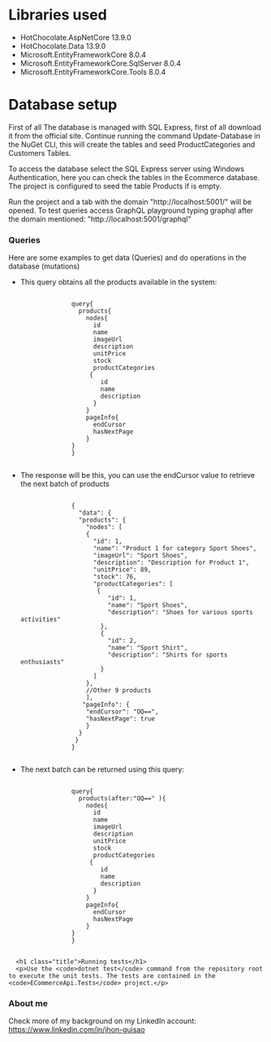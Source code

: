<!DOCTYPE html>
<html lang="en">
  <body>
      <h1 class="title">Libraries used</h1>
      <div>
        <ul>
          <li>
            HotChocolate.AspNetCore 13.9.0
          </li>
          <li>
            HotChocolate.Data 13.9.0
          </li>
          <li>
            Microsoft.EntityFrameworkCore 8.0.4
          </li>
          <li>
            Microsoft.EntityFrameworkCore.SqlServer 8.0.4
          </li>
          <li>
            Microsoft.EntityFrameworkCore.Tools 8.0.4
          </li>
        </ul>
      </div>
      <h1 class="title">Database setup</h1>
      <p>
        First of all
        The database is managed with SQL Express, first of all download it from the official site.
        Continue running the command Update-Database in the NuGet CLI, this will create the tables and seed ProductCategories and Customers Tables.
      </p>
      <p>
        To access the database select the SQL Express server using Windows Authentication, here you can check the tables in the Ecommerce database. The project is configured to seed the table
        Products if is empty.
      </p>
      <p>
        Run the project and a tab with the domain "http://localhost:5001/" will be opened. To test queries access GraphQL playground typing graphql after the domain mentioned: 
        "http://localhost:5001/graphql"
       </p>
       <h3>
         Queries
       </h3>
       <p>
         Here are some examples to get data (Queries) and do operations in the database (mutations)
       </p>
       <ul>
         <li>
           <div>
             <p>This query obtains all the products available in the system:</p>
             <code>
              query{
                products{
                  nodes{
                    id
                    name
                    imageUrl
                    description
                    unitPrice
                    stock
                    productCategories
                   {
                      id
                      name
                      description
                    }
                  }
                  pageInfo{
                    endCursor
                    hasNextPage
                  }
              }
              }
            </code>
           </div>
         </li>
          <li>
            <div>
               <p>The response will be this, you can use the endCursor value to retrieve the next batch of products</p>
              <code>
              {
                "data": {
                "products": {
                  "nodes": [
                  {
                    "id": 1,
                    "name": "Product 1 for category Sport Shoes",
                    "imageUrl": "Sport Shoes",
                    "description": "Description for Product 1",
                    "unitPrice": 89,
                    "stock": 76,
                    "productCategories": [
                     {
                        "id": 1,
                        "name": "Sport Shoes",
                        "description": "Shoes for various sports activities"
                      },
                      {
                        "id": 2,
                        "name": "Sport Shirt",
                        "description": "Shirts for sports enthusiasts"
                      }
                    ]
                  },
                  //Other 9 products
                  ],
                 "pageInfo": {
                  "endCursor": "OQ==",
                  "hasNextPage": true
                  }
                }
               }
              }
              </code>
           </div>
         </li>
          <li>
           <div>
             <p>The next batch can be returned using this query:</p>
             <code>
              query{
                products(after:"OQ==" ){
                  nodes{
                    id
                    name
                    imageUrl
                    description
                    unitPrice
                    stock
                    productCategories
                   {
                      id
                      name
                      description
                    }
                  }
                  pageInfo{
                    endCursor
                    hasNextPage
                  }
              }
              }
            </code>
           </div>
        </li>
      </ul>

      <h1 class="title">Running tests</h1>
      <p>Use the <code>dotnet test</code> command from the repository root to execute the unit tests. The tests are contained in the <code>ECommerceApi.Tests</code> project.</p>

  </body>
  <footer>
     <h3 class="title">About me</h3>
    <p>Check more of my background on my LinkedIn account: <a href="https://www.linkedin.com/in/jhon-guisao" target="_blank" rel="noopener noreferrer">https://www.linkedin.com/in/jhon-guisao</a></p>
  </footer>
</html>
